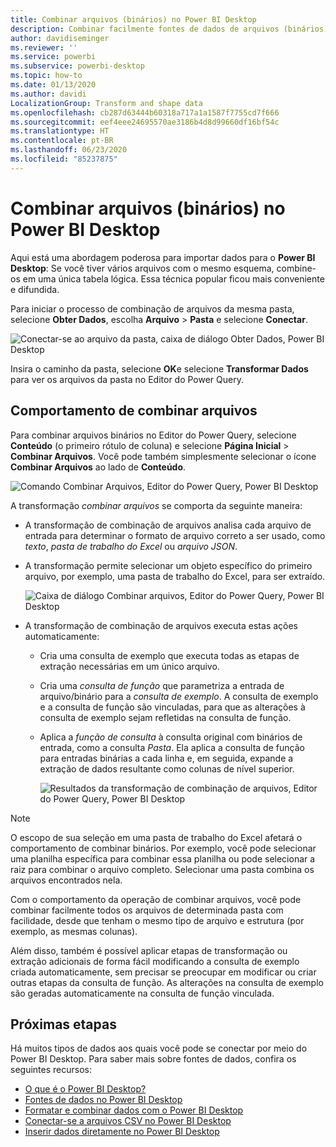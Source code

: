 ```yaml
---
title: Combinar arquivos (binários) no Power BI Desktop
description: Combinar facilmente fontes de dados de arquivos (binários) no Power BI Desktop
author: davidiseminger
ms.reviewer: ''
ms.service: powerbi
ms.subservice: powerbi-desktop
ms.topic: how-to
ms.date: 01/13/2020
ms.author: davidi
LocalizationGroup: Transform and shape data
ms.openlocfilehash: cb287d63444b60318a717a1a1587f7755cd7f666
ms.sourcegitcommit: eef4eee24695570ae3186b4d8d99660df16bf54c
ms.translationtype: HT
ms.contentlocale: pt-BR
ms.lasthandoff: 06/23/2020
ms.locfileid: "85237875"
---
```

# <a name="combine-files-binaries-in-power-bi-desktop"></a>Combinar arquivos (binários) no Power BI Desktop

Aqui está uma abordagem poderosa para importar dados para o **Power BI Desktop**: Se você tiver vários arquivos com o mesmo esquema, combine-os em uma única tabela lógica. Essa técnica popular ficou mais conveniente e difundida.

Para iniciar o processo de combinação de arquivos da mesma pasta, selecione **Obter Dados**, escolha **Arquivo** > **Pasta** e selecione **Conectar**.

![Conectar-se ao arquivo da pasta, caixa de diálogo Obter Dados, Power BI Desktop](media/desktop-combine-binaries/combine-binaries_1.png)

Insira o caminho da pasta, selecione **OK**e selecione **Transformar Dados** para ver os arquivos da pasta no Editor do Power Query.

## <a name="combine-files-behavior"></a>Comportamento de combinar arquivos

Para combinar arquivos binários no Editor do Power Query, selecione **Conteúdo** (o primeiro rótulo de coluna) e selecione **Página Inicial** > **Combinar Arquivos**. Você pode também simplesmente selecionar o ícone **Combinar Arquivos** ao lado de **Conteúdo**.

![Comando Combinar Arquivos, Editor do Power Query, Power BI Desktop](media/desktop-combine-binaries/combine-binaries_2a.png)

A transformação *combinar arquivos* se comporta da seguinte maneira:

* A transformação de combinação de arquivos analisa cada arquivo de entrada para determinar o formato de arquivo correto a ser usado, como *texto*, *pasta de trabalho do Excel* ou *arquivo JSON*.
* A transformação permite selecionar um objeto específico do primeiro arquivo, por exemplo, uma pasta de trabalho do Excel, para ser extraído.
  
  ![Caixa de diálogo Combinar arquivos, Editor do Power Query, Power BI Desktop](media/desktop-combine-binaries/combine-binaries_3.png)
* A transformação de combinação de arquivos executa estas ações automaticamente:
  
  * Cria uma consulta de exemplo que executa todas as etapas de extração necessárias em um único arquivo.
  * Cria uma *consulta de função* que parametriza a entrada de arquivo/binário para a *consulta de exemplo*. A consulta de exemplo e a consulta de função são vinculadas, para que as alterações à consulta de exemplo sejam refletidas na consulta de função.
  * Aplica a *função de consulta* à consulta original com binários de entrada, como a consulta *Pasta*. Ela aplica a consulta de função para entradas binárias a cada linha e, em seguida, expande a extração de dados resultante como colunas de nível superior.

    ![Resultados da transformação de combinação de arquivos, Editor do Power Query, Power BI Desktop](media/desktop-combine-binaries/combine-binaries_4.png)

> [!NOTE]
> O escopo de sua seleção em uma pasta de trabalho do Excel afetará o comportamento de combinar binários. Por exemplo, você pode selecionar uma planilha específica para combinar essa planilha ou pode selecionar a raiz para combinar o arquivo completo. Selecionar uma pasta combina os arquivos encontrados nela. 

Com o comportamento da operação de combinar arquivos, você pode combinar facilmente todos os arquivos de determinada pasta com facilidade, desde que tenham o mesmo tipo de arquivo e estrutura (por exemplo, as mesmas colunas).

Além disso, também é possível aplicar etapas de transformação ou extração adicionais de forma fácil modificando a consulta de exemplo criada automaticamente, sem precisar se preocupar em modificar ou criar outras etapas da consulta de função. As alterações na consulta de exemplo são geradas automaticamente na consulta de função vinculada.

## <a name="next-steps"></a>Próximas etapas

Há muitos tipos de dados aos quais você pode se conectar por meio do Power BI Desktop. Para saber mais sobre fontes de dados, confira os seguintes recursos:

* [O que é o Power BI Desktop?](../fundamentals/desktop-what-is-desktop.md)
* [Fontes de dados no Power BI Desktop](../connect-data/desktop-data-sources.md)
* [Formatar e combinar dados com o Power BI Desktop](../connect-data/desktop-shape-and-combine-data.md)
* [Conectar-se a arquivos CSV no Power BI Desktop](../connect-data/desktop-connect-csv.md)
* [Inserir dados diretamente no Power BI Desktop](../connect-data/desktop-enter-data-directly-into-desktop.md)

